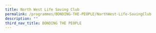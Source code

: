 ```yaml
---
title: North West Life Saving Club
permalink: /programmes/BONDING-THE-PEOPLE/NorthWest-Life-SavingClub
description: ""
third_nav_title: BONDING THE PEOPLE
---
```


